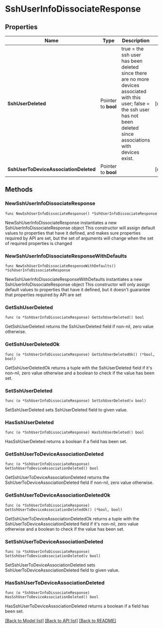 # SshUserInfoDissociateResponse

## Properties

Name | Type | Description | Notes
------------ | ------------- | ------------- | -------------
**SshUserDeleted** | Pointer to **bool** | true &#x3D; the ssh user has been deleted since there are no more devices associated with this user; false &#x3D; the ssh user has not been deleted since associations with devices exist. | [optional] 
**SshUserToDeviceAssociationDeleted** | Pointer to **bool** |  | [optional] 

## Methods

### NewSshUserInfoDissociateResponse

`func NewSshUserInfoDissociateResponse() *SshUserInfoDissociateResponse`

NewSshUserInfoDissociateResponse instantiates a new SshUserInfoDissociateResponse object
This constructor will assign default values to properties that have it defined,
and makes sure properties required by API are set, but the set of arguments
will change when the set of required properties is changed

### NewSshUserInfoDissociateResponseWithDefaults

`func NewSshUserInfoDissociateResponseWithDefaults() *SshUserInfoDissociateResponse`

NewSshUserInfoDissociateResponseWithDefaults instantiates a new SshUserInfoDissociateResponse object
This constructor will only assign default values to properties that have it defined,
but it doesn't guarantee that properties required by API are set

### GetSshUserDeleted

`func (o *SshUserInfoDissociateResponse) GetSshUserDeleted() bool`

GetSshUserDeleted returns the SshUserDeleted field if non-nil, zero value otherwise.

### GetSshUserDeletedOk

`func (o *SshUserInfoDissociateResponse) GetSshUserDeletedOk() (*bool, bool)`

GetSshUserDeletedOk returns a tuple with the SshUserDeleted field if it's non-nil, zero value otherwise
and a boolean to check if the value has been set.

### SetSshUserDeleted

`func (o *SshUserInfoDissociateResponse) SetSshUserDeleted(v bool)`

SetSshUserDeleted sets SshUserDeleted field to given value.

### HasSshUserDeleted

`func (o *SshUserInfoDissociateResponse) HasSshUserDeleted() bool`

HasSshUserDeleted returns a boolean if a field has been set.

### GetSshUserToDeviceAssociationDeleted

`func (o *SshUserInfoDissociateResponse) GetSshUserToDeviceAssociationDeleted() bool`

GetSshUserToDeviceAssociationDeleted returns the SshUserToDeviceAssociationDeleted field if non-nil, zero value otherwise.

### GetSshUserToDeviceAssociationDeletedOk

`func (o *SshUserInfoDissociateResponse) GetSshUserToDeviceAssociationDeletedOk() (*bool, bool)`

GetSshUserToDeviceAssociationDeletedOk returns a tuple with the SshUserToDeviceAssociationDeleted field if it's non-nil, zero value otherwise
and a boolean to check if the value has been set.

### SetSshUserToDeviceAssociationDeleted

`func (o *SshUserInfoDissociateResponse) SetSshUserToDeviceAssociationDeleted(v bool)`

SetSshUserToDeviceAssociationDeleted sets SshUserToDeviceAssociationDeleted field to given value.

### HasSshUserToDeviceAssociationDeleted

`func (o *SshUserInfoDissociateResponse) HasSshUserToDeviceAssociationDeleted() bool`

HasSshUserToDeviceAssociationDeleted returns a boolean if a field has been set.


[[Back to Model list]](../README.md#documentation-for-models) [[Back to API list]](../README.md#documentation-for-api-endpoints) [[Back to README]](../README.md)


